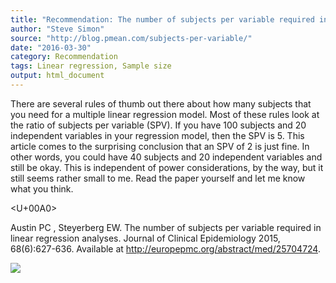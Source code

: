 ```yaml
---
title: "Recommendation: The number of subjects per variable required in linear regression analyses"
author: "Steve Simon"
source: "http://blog.pmean.com/subjects-per-variable/"
date: "2016-03-30"
category: Recommendation
tags: Linear regression, Sample size
output: html_document
---
```


There are several rules of thumb out there about how many subjects that
you need for a multiple linear regression model. Most of these rules
look at the ratio of subjects per variable (SPV). If you have 100
subjects and 20 independent variables in your regression model, then the
SPV is 5. This article comes to the surprising conclusion that an SPV of
2 is just fine. In other words, you could have 40 subjects and 20
independent variables and still be okay. This is independent of power
considerations, by the way, but it still seems rather small to me. Read
the paper yourself and let me know what you think.

<!---More--->

<U+00A0>

Austin PC , Steyerberg EW. The number of subjects per variable required
in linear regression analyses. Journal of Clinical Epidemiology 2015,
68(6):627-636. Available at
<http://europepmc.org/abstract/med/25704724>.

![](http://www.pmean.com/images/images/16/subjects-per-variable01.png)




